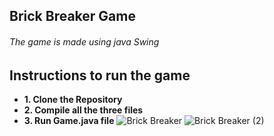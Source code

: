 ## Brick Breaker Game
###### The game is made using java Swing

## Instructions to run the game 
- **1. Clone the Repository**
- **2. Compile all the three files**
- **3. Run Game.java file**
![Brick Breaker](https://user-images.githubusercontent.com/22111949/120103805-0e470c80-c16f-11eb-9d7b-23863ae43701.png)
![Brick Breaker (2)](https://user-images.githubusercontent.com/22111949/120103826-1e5eec00-c16f-11eb-9a65-d8e82d55dd29.png)

